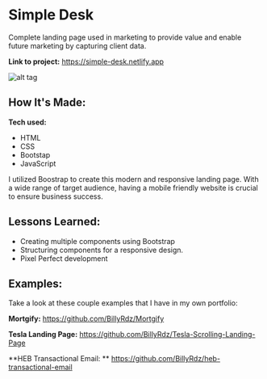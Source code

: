 # Simple Desk

Complete landing page used in marketing to provide value and enable future marketing by capturing client data.

**Link to project:** https://simple-desk.netlify.app

![alt tag](https://billyrdz.com/wp-content/uploads/2022/05/simple-desk.gif)

## How It's Made:

**Tech used:**

- HTML
- CSS
- Bootstap
- JavaScript

I utilized Boostrap to create this modern and responsive landing page. With a wide range of target audience, having a mobile friendly website is crucial to ensure business success.

## Lessons Learned:

- Creating multiple components using Bootstrap
- Structuring components for a responsive design.
- Pixel Perfect development

## Examples:

Take a look at these couple examples that I have in my own portfolio:

**Mortgify:** https://github.com/BillyRdz/Mortgify

**Tesla Landing Page:** https://github.com/BillyRdz/Tesla-Scrolling-Landing-Page

**HEB Transactional Email: ** https://github.com/BillyRdz/heb-transactional-email
